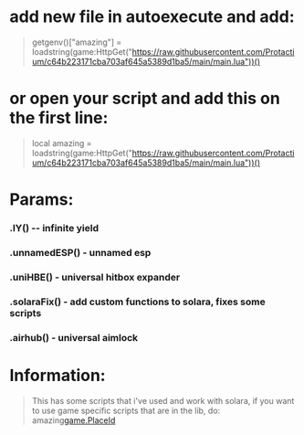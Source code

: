 # add new file in autoexecute and add:
> getgenv()["amazing"] = loadstring(game:HttpGet("https://raw.githubusercontent.com/Protactium/c64b223171cba703af645a5389d1ba5/main/main.lua"))()

# or open your script and add this on the first line:
> local amazing = loadstring(game:HttpGet("https://raw.githubusercontent.com/Protactium/c64b223171cba703af645a5389d1ba5/main/main.lua"))()



# Params:
### .IY() -- infinite yield
### .unnamedESP() - unnamed esp
### .uniHBE() - universal hitbox expander
### .solaraFix() - add custom functions to solara, fixes some scripts
### .airhub() - universal aimlock

# Information:
> This has some scripts that i've used and work with solara, if you want to use game specific scripts that are in the lib, do:
amazing[game.PlaceId]()
